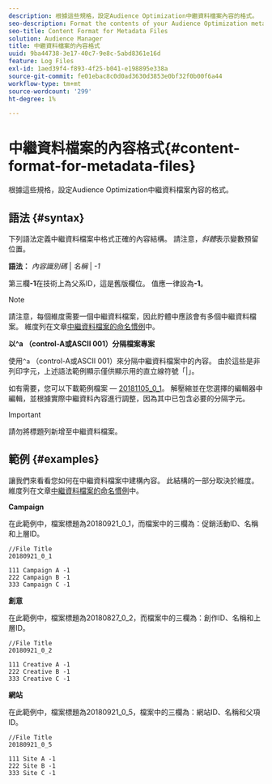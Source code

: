 ```yaml
---
description: 根據這些規格，設定Audience Optimization中繼資料檔案內容的格式。
seo-description: Format the contents of your Audience Optimization metadata file according to these specifications.
seo-title: Content Format for Metadata Files
solution: Audience Manager
title: 中繼資料檔案的內容格式
uuid: 9ba44738-3e17-40c7-9e8c-5abd8361e16d
feature: Log Files
exl-id: 1aed39f4-f893-4f25-b041-e198895e338a
source-git-commit: fe01ebac8c0d0ad3630d3853e0bf32f0b00f6a44
workflow-type: tm+mt
source-wordcount: '299'
ht-degree: 1%

---
```


# 中繼資料檔案的內容格式{#content-format-for-metadata-files}

根據這些規格，設定Audience Optimization中繼資料檔案內容的格式。

## 語法 {#syntax}

下列語法定義中繼資料檔案中格式正確的內容結構。 請注意，*斜體*&#x200B;表示變數預留位置。

**語法：** *內容識別碼* | *名稱* | *-1*

<!--In the contents syntax, you'll notice a parent ID variable. Don't confuse it with the parent ID used in the [metadata file name](../../../reporting/audience-optimization-reports/metadata-files-intro/metadata-file-names.md). These 2 variables seem similar, but they represent different things. In the file name, the parent ID corresponds to a category like "campaign" (ID 1), "placement" (ID 3), or "tactic" (ID 9), etc. In the file body:-->

第三欄&#x200B;**-1**&#x200B;在技術上為父系ID，這是舊版欄位。 值應一律設為&#x200B;**-1**。

>[!NOTE]
>
>請注意，每個維度需要一個中繼資料檔案，因此貯體中應該會有多個中繼資料檔案。 維度列在文章[中繼資料檔案的命名慣例](../../../reporting/audience-optimization-reports/metadata-files-intro/metadata-file-names.md#child-dimension)中。

**以^a （control-A或ASCII 001）分隔檔案專案**

使用`^a` （control-A或ASCII 001）來分隔中繼資料檔案中的內容。 由於這些是非列印字元，上述語法範例顯示僅供顯示用的直立線符號「|」。

如有需要，您可以下載範例檔案 — [20181105_0_1](assets/20181105_0_1.zip)。 解壓縮並在您選擇的編輯器中編輯，並根據實際中繼資料內容進行調整，因為其中已包含必要的分隔字元。

>[!IMPORTANT]
>
>請勿將標題列新增至中繼資料檔案。

## 範例 {#examples}

讓我們來看看您如何在中繼資料檔案中建構內容。 此結構的一部分取決於維度。 維度列在文章[中繼資料檔案的命名慣例](../../../reporting/audience-optimization-reports/metadata-files-intro/metadata-file-names.md#child-dimension)中。

**Campaign** 

在此範例中，檔案標題為20180921_0_1，而檔案中的三欄為：促銷活動ID、名稱和上層ID。

<!--Let's say you want to populate the creative drop down menu with creative names from a particular campaign. In this case, your metadata file name would include ID 1 (campaign) and ID 2 (creative). Following the content syntax, your metadata file would contain the creative ID, creative name, and actual campaign ID.-->

```
//File Title
20180921_0_1

111 Campaign A -1
222 Campaign B -1
333 Campaign C -1
```

**創意**

在此範例中，檔案標題為20180827_0_2，而檔案中的三欄為：創作ID、名稱和上層ID。

```
//File Title
20180921_0_2

111 Creative A -1
222 Creative B -1
333 Creative C -1
```

**網站**

在此範例中，檔案標題為20180921_0_5，檔案中的三欄為：網站ID、名稱和父項ID。

```
//File Title
20180921_0_5

111 Site A -1
222 Site B -1
333 Site C -1
```
